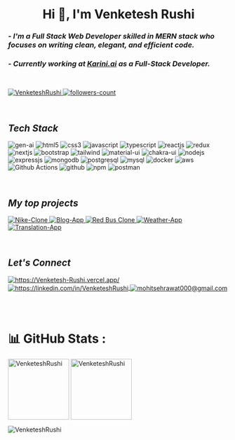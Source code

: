<!----------------------------------- Heading Section ------------------------------------>
<h1 align="center">
    Hi
    👋, 
    I'm Venketesh Rushi
<!--     <img src="https://camo.githubusercontent.com/d3359cb00ab0b5ed8f2e1fe3fceb4fbaf3b614340f8c0db99c17b9f50b351770/68747470733a2f2f656d6f6a69732e736c61636b6d6f6a69732e636f6d2f656d6f6a69732f696d616765732f313533313834393433302f343234362f626c6f622d73756e676c61737365732e6769663f31353331383439343330" width="35"> -->
</h1>



<!----------------------------------- About Section ------------------------------------>

<h3>
    <i>- I'm a Full Stack Web Developer skilled in MERN stack who focuses on writing clean, elegant, and efficient code.</i>
</h3>

<h3>
    <i>- Currently working at <a href="https://www.karini.ai/" target="blank" rel="nofollow">Karini.ai</a> as a Full-Stack Developer.</i>
</h3>
<br>



<!----------------------------------- Profile View Section ------------------------------------>

<p align="left">
    <a href="https://github.com/VenketeshRushi">
        <img src="https://komarev.com/ghpvc/?username=VenketeshRushi&label=Profile%20views&color=0e75b6&style=flat" alt="VenketeshRushi" />
    </a>
    <a href="https://github.com/VenketeshRushi">
        <img src="https://img.shields.io/github/followers/VenketeshRushi?label=Followers&style=social" alt="followers-count">
    </a>
</p>
<br>



<!----------------------------------- Tech Stack Section ------------------------------------>

<h2><i>Tech Stack</i></h2>
<p>
    <img src="https://img.shields.io/badge/Generative%20AI-4EA94B?style=for-the-badge&logo=googlecloud&logoColor=white" alt="gen-ai" />
    <img src="https://img.shields.io/badge/HTML5-E34F26?style=for-the-badge&logo=html5&logoColor=white" alt="html5" />
    <img src="https://img.shields.io/badge/CSS3-1572B6?style=for-the-badge&logo=css3&logoColor=white" alt="css3" />
    <img src="https://img.shields.io/badge/JavaScript-323330?style=for-the-badge&logo=javascript&logoColor=F7DF1E" alt="javascript" />
    <img src="https://img.shields.io/badge/TypeScript-007ACC?style=for-the-badge&logo=typescript&logoColor=white" alt="typescript" />
    <img src="https://img.shields.io/badge/React-20232A?style=for-the-badge&logo=react&logoColor=61DAFB" alt="reactjs" />
    <img src="https://img.shields.io/badge/Redux-593D88?style=for-the-badge&logo=redux&logoColor=white" alt="redux" />
    <img src="https://img.shields.io/badge/Next.js-000000?style=for-the-badge&logo=nextdotjs&logoColor=white" alt="nextjs" />
    <img src="https://img.shields.io/badge/Bootstrap-563D7C?style=for-the-badge&logo=bootstrap&logoColor=white" alt="bootstrap" />
    <img src="https://img.shields.io/badge/Tailwind_CSS-38B2AC?style=for-the-badge&logo=tailwind-css&logoColor=white" alt="tailwind" />
    <img src="https://img.shields.io/badge/Material%20UI-007FFF?style=for-the-badge&logo=mui&logoColor=white" alt="material-ui" />
    <img src="https://img.shields.io/badge/Chakra%20UI-3bc7bd?style=for-the-badge&logo=chakraui&logoColor=white" alt="chakra-ui" />
    <img src="https://img.shields.io/badge/Node.js-339933?style=for-the-badge&logo=nodedotjs&logoColor=white" alt="nodejs" />
    <img src="https://img.shields.io/badge/Express.js-000000?style=for-the-badge&logo=express&logoColor=white" alt="expressjs" />
    <img src="https://img.shields.io/badge/MongoDB-4EA94B?style=for-the-badge&logo=mongodb&logoColor=white" alt="mongodb" />
    <img src="https://img.shields.io/badge/PostgreSQL-316192?style=for-the-badge&logo=postgresql&logoColor=white" alt="postgresql" />
    <img src="https://img.shields.io/badge/MySQL-00000F?style=for-the-badge&logo=mysql&logoColor=white" alt="mysql" />
    <img src="https://img.shields.io/badge/Docker-2496ED?style=for-the-badge&logo=docker&logoColor=white" alt="docker" />
    <img src="https://img.shields.io/badge/AWS-FF9900?style=for-the-badge&logo=googlecloud&logoColor=white" alt="aws" />
    <img src="https://img.shields.io/badge/GitHub%20Actions-2088FF?style=for-the-badge&logo=githubactions&logoColor=white" alt="Github Actions" />
    <img src="https://img.shields.io/badge/GitHub-100000?style=for-the-badge&logo=github&logoColor=white" alt="github" />
    <img src="https://img.shields.io/badge/npm-CB3837?style=for-the-badge&logo=npm&logoColor=white" alt="npm" />
    <img src="https://img.shields.io/badge/Postman-FF6C37?style=for-the-badge&logo=Postman&logoColor=white" alt="postman" />
</p>

<br>

<!----------------------------------- Project Section ------------------------------------>

<h2><i>My top projects</i></h2>


<p align="left">
    <a href="https://github.com/VenketeshRushi/ecom-client" target="blank">
        <img src="https://img.shields.io/static/v1?style=for-the-badge&message=Nike Clone&color=000000&logo=Nike&logoColor=FFFFFF&label=" alt="Nike-Clone" />
    </a>
    <a href="https://github.com/VenketeshRushi/Blog-app" target="blank">
        <img src="https://img.shields.io/static/v1?style=for-the-badge&message=Blog App&color=1a78f4&logo=tmux&logoColor=FFFFFF&label=" alt="Blog-App" />
    </a>
    <a href="https://64c8934c58159a3cd96ff9cf--rococo-biscuit-257cba.netlify.app/" target="blank">
        <img src="https://img.shields.io/static/v1?style=for-the-badge&message=Blue Bus&color=7A1FA2&logo=foodpanda&logoColor=FFFFFF&label=" alt="Red Bus Clone" />
    </a>
    <a href="https://github.com/VenketeshRushi/SoCloudy-WeatherApp" target="blank">
        <img src="https://img.shields.io/static/v1?style=for-the-badge&message=Weather App&color=FD3A5C&logo=hotjar&logoColor=FFFFFF&label=" alt="Weather-App" />
    </a>
    <a href="https://github.com/VenketeshRushi/TranslatorApp" target="blank">
        <img src="https://img.shields.io/static/v1?style=for-the-badge&message=Translation App&color=840010&logo=Signal&logoColor=FFFFFF&label=" alt="Translation-App" />
    </a>
<!--     <a href="https://github.com/IamSanjayGupta/dazzling-measure-5625" target="blank">
        <img src="https://img.shields.io/static/v1?style=for-the-badge&message=TMetric Clone ( Time Tracking App )      &color=7A1FA2&logo=foodpanda&logoColor=FFFFFF&label=" alt="Time Tracking App" />
    </a> -->
</p>
<br>

<!----------------------------------- Social Media Links Section ------------------------------------>

<h2><i>Let's Connect</i></h2>


<p align="left">
    <a href="https://venketeshrushi.github.io/Portfolio/">
        <img align="center" src="https://img.shields.io/badge/Portfolio-18A303?style=for-the-badge&logo=ionic&logoColor=white" alt="https://Venketesh-Rushi.vercel.app/" />
    </a>
    <a href="https://www.linkedin.com/in/venketesh-rushi-423722236/">
        <img align="center" src="https://img.shields.io/badge/LinkedIn-0077B5?style=for-the-badge&logo=linkedin&logoColor=white" alt="https://linkedin.com/in/VenketeshRushi" />
    </a>
    <a title="rushivenketsh@gmail.com" href="mailto:rushivenketesh@gmail.com">
        <img align="center" src="https://img.shields.io/badge/Gmail-D14836?style=for-the-badge&logo=gmail&logoColor=white" alt="mohitsehrawat000@gmail.com" />
    </a>
</p>
<br></br>


# 📊 GitHub Stats :

<p >
    <img align="center" src="https://github-readme-stats.vercel.app/api?username=VenketeshRushi&show_icons=true&include_all_commits=true&count_private=true&hide=issues,contribs&border_radius=0&locale=en&theme=dark" alt="VenketeshRushi" height="139"/>
    <img align="center" src="https://github-readme-stats.vercel.app/api/top-langs/?username=VenketeshRushi&layout=compact&hide=Shell&border_radius=0&theme=dark" alt="VenketeshRushi" height="139" />
</p>

<p><img align="center" src="https://github-readme-streak-stats.herokuapp.com/?user=VenketeshRushi&theme=dark" alt="VenketeshRushi" /></p>
<br>
